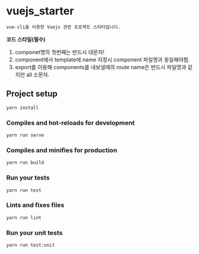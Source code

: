 # vuejs_starter

``` markdown
vue-cli을 이용한 Vuejs 관련 프로젝트 스타터입니다.
```

**코드 스타일(필수)**

1. componet명의 첫번째는 반드시 대문자!
2. component에서 template에 name 지정시 component 파일명과 동일해야함.
3. export를 이용해 components를 내보낼때의 route name은 반드시 파일명과 같지만 all 소문자.


## Project setup
```
yarn install
```

### Compiles and hot-reloads for development
```
yarn run serve
```

### Compiles and minifies for production
```
yarn run build
```

### Run your tests
```
yarn run test
```

### Lints and fixes files
```
yarn run lint
```

### Run your unit tests
```
yarn run test:unit
```
